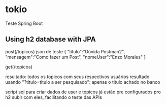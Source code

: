 # tokio
Teste Spring Boot

## Using h2 database with JPA

post(/topicos) json de teste
{
    "titulo":"Dúvida Postman2",
        "mensagem":"Como fazer um Post",
        "nomeUser":"Enzo Morales"
}

get(/topicos)

resultado: todos os topicos com seus respectivos usuários
resultado usando "?titulo=titulo a ser pesquisado": apenas o titulo achado no banco



script sql para criar dados de user e topicos já estão pre configurados pro h2 subir com eles, facilitando o teste das APIs
